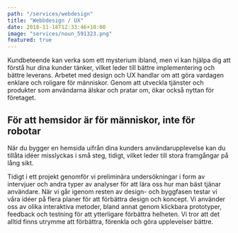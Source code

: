```yaml
---
path: "/services/webdesign"
title: "Webbdesign / UX"
date: 2018-11-18T12:33:46+10:00
image: "services/noun_591323.png"
featured: true
---
```


Kundbeteende kan verka som ett mysterium ibland, men vi kan hjälpa dig att förstå hur dina kunder tänker, vilket leder till bättre implementering och bättre leverans. Arbetet med design och UX handlar om att göra vardagen enklare och roligare för människor. Genom att utveckla tjänster och produkter som användarna älskar och pratar om, ökar också nyttan för företaget.

## För att hemsidor är för människor, inte för robotar

När du bygger en hemsida uifrån dina kunders användarupplevelse kan du tillåta idéer misslyckas i små steg, tidigt, vilket leder till stora framgångar på lång sikt.

Tidigt i ett projekt genomför vi preliminära undersökningar i form av intervjuer och andra typer av analyser för att lära oss hur man bäst tjänar användare. När vi går igenom resten av design- och byggfasen testar vi våra idéer på flera planer för att förbättra design och koncept. Vi använder oss av olika interaktiva metoder, bland annat genom klickbara prototyper, feedback och testning för att ytterligare förbättra helheten. Vi tror att det alltid finns utrymme att förbättra, förenkla och göra upplevelser bättre.
